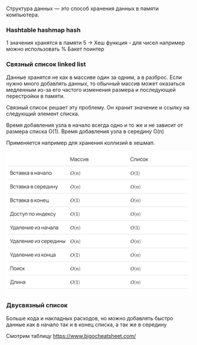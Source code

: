 Структура данных — это способ хранения данных в памяти компьютера.

### Hashtable hashmap hash

1 значения хранятся в памяти
5 ->
Хеш функция - для чисел например можно использовать %
Бакет
поинтер

### Связный список linked list

Данные хранятся не как в массиве один за одним, а в разброс.
Если нужно много добавлять данных,
то обычный массив может оказаться медленным из-за его частого изменения размера и последующей перестройки в памяти.

Связный список решает эту проблему. Он хранит значение и ссылку на следующий элемент списка.

Время добавления узла в начало всегда одно и то же и не зависит от размера списка O(1).
Время добавления узла в середину O(n)

Применяется например для хранения коллизий в хешмап.

![img.png](img/linkedListBigO.png)

### Двусвязный список

Больше кода и накладных расходов,
но можно добавлять быстро данные как в начало так и в конец списка, а так же в середину

Смотрим таблицу
https://www.bigocheatsheet.com/